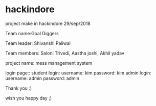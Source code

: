 # hackindore
project make in hackindore 29/sep/2018

Team name:Goal Diggers

Team leader:
Shivanshi Paliwal

Team members:
Saloni Trivedi,
Aastha joshi,
Akhil yadav


project name: mess management system

login page::
student login:
		username: kim
		password: kim
admin login:
		username: admin
		password: admin
    
Thank you :)

wish you happy day ;)



